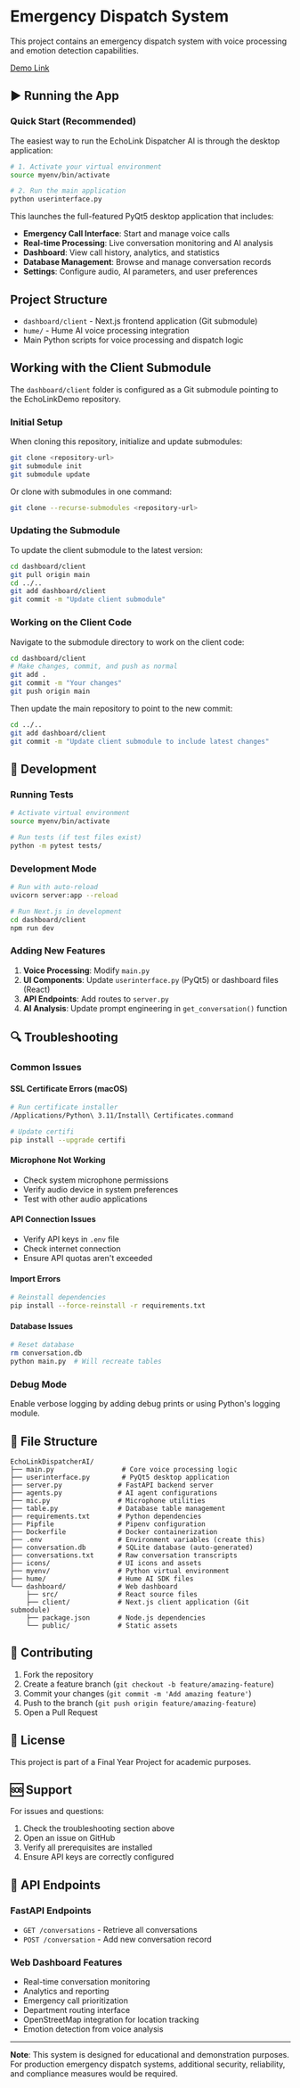 # Emergency Dispatch System

This project contains an emergency dispatch system with voice processing and emotion detection capabilities.

[Demo Link](https://drive.google.com/drive/folders/1UXvCT3i_mLXsq-LlsBlUWISvPUGhwtNz?usp=drive_link)


## ▶️ Running the App

### Quick Start (Recommended)
The easiest way to run the EchoLink Dispatcher AI is through the desktop application:

```bash
# 1. Activate your virtual environment
source myenv/bin/activate

# 2. Run the main application
python userinterface.py
```

This launches the full-featured PyQt5 desktop application that includes:
- **Emergency Call Interface**: Start and manage voice calls
- **Real-time Processing**: Live conversation monitoring and AI analysis
- **Dashboard**: View call history, analytics, and statistics
- **Database Management**: Browse and manage conversation records
- **Settings**: Configure audio, AI parameters, and user preferences



## Project Structure

- `dashboard/client` - Next.js frontend application (Git submodule)
- `hume/` - Hume AI voice processing integration
- Main Python scripts for voice processing and dispatch logic

## Working with the Client Submodule

The `dashboard/client` folder is configured as a Git submodule pointing to the EchoLinkDemo repository.

### Initial Setup
When cloning this repository, initialize and update submodules:
```bash
git clone <repository-url>
git submodule init
git submodule update
```

Or clone with submodules in one command:
```bash
git clone --recurse-submodules <repository-url>
```

### Updating the Submodule
To update the client submodule to the latest version:
```bash
cd dashboard/client
git pull origin main
cd ../..
git add dashboard/client
git commit -m "Update client submodule"
```

### Working on the Client Code
Navigate to the submodule directory to work on the client code:
```bash
cd dashboard/client
# Make changes, commit, and push as normal
git add .
git commit -m "Your changes"
git push origin main
```

Then update the main repository to point to the new commit:
```bash
cd ../..
git add dashboard/client
git commit -m "Update client submodule to include latest changes"
```


## 🧪 Development

### Running Tests
```bash
# Activate virtual environment
source myenv/bin/activate

# Run tests (if test files exist)
python -m pytest tests/
```

### Development Mode
```bash
# Run with auto-reload
uvicorn server:app --reload

# Run Next.js in development
cd dashboard/client
npm run dev
```

### Adding New Features
1. **Voice Processing**: Modify `main.py`
2. **UI Components**: Update `userinterface.py` (PyQt5) or dashboard files (React)
3. **API Endpoints**: Add routes to `server.py`
4. **AI Analysis**: Update prompt engineering in `get_conversation()` function

## 🔍 Troubleshooting

### Common Issues

#### SSL Certificate Errors (macOS)
```bash
# Run certificate installer
/Applications/Python\ 3.11/Install\ Certificates.command

# Update certifi
pip install --upgrade certifi
```

#### Microphone Not Working
- Check system microphone permissions
- Verify audio device in system preferences
- Test with other audio applications

#### API Connection Issues
- Verify API keys in `.env` file
- Check internet connection
- Ensure API quotas aren't exceeded

#### Import Errors
```bash
# Reinstall dependencies
pip install --force-reinstall -r requirements.txt
```

#### Database Issues
```bash
# Reset database
rm conversation.db
python main.py  # Will recreate tables
```

### Debug Mode
Enable verbose logging by adding debug prints or using Python's logging module.

## 📁 File Structure

```
EchoLinkDispatcherAI/
├── main.py                 # Core voice processing logic
├── userinterface.py        # PyQt5 desktop application
├── server.py              # FastAPI backend server
├── agents.py              # AI agent configurations
├── mic.py                 # Microphone utilities
├── table.py               # Database table management
├── requirements.txt       # Python dependencies
├── Pipfile                # Pipenv configuration
├── Dockerfile             # Docker containerization
├── .env                   # Environment variables (create this)
├── conversation.db        # SQLite database (auto-generated)
├── conversations.txt      # Raw conversation transcripts
├── icons/                 # UI icons and assets
├── myenv/                 # Python virtual environment
├── hume/                  # Hume AI SDK files
└── dashboard/             # Web dashboard
    ├── src/               # React source files
    ├── client/            # Next.js client application (Git submodule)
    ├── package.json       # Node.js dependencies
    └── public/            # Static assets
```

## 🤝 Contributing

1. Fork the repository
2. Create a feature branch (`git checkout -b feature/amazing-feature`)
3. Commit your changes (`git commit -m 'Add amazing feature'`)
4. Push to the branch (`git push origin feature/amazing-feature`)
5. Open a Pull Request

## 📄 License

This project is part of a Final Year Project for academic purposes.

## 🆘 Support

For issues and questions:
1. Check the troubleshooting section above
2. Open an issue on GitHub
3. Verify all prerequisites are installed
4. Ensure API keys are correctly configured

## 🔗 API Endpoints

### FastAPI Endpoints
- `GET /conversations` - Retrieve all conversations
- `POST /conversation` - Add new conversation record

### Web Dashboard Features
- Real-time conversation monitoring
- Analytics and reporting
- Emergency call prioritization
- Department routing interface
- OpenStreetMap integration for location tracking
- Emotion detection from voice analysis

---

**Note**: This system is designed for educational and demonstration purposes. For production emergency dispatch systems, additional security, reliability, and compliance measures would be required.

